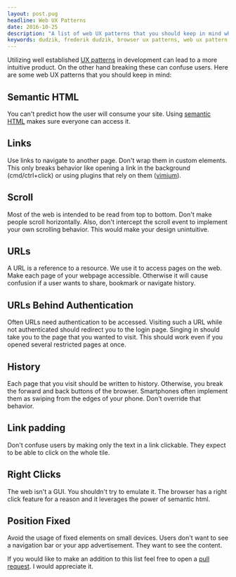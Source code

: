 ```yaml
---
layout: post.pug
headline: Web UX Patterns
date: 2016-10-25
description: "A list of web UX patterns that you should keep in mind when building a website"
keywords: dudzik, frederik dudzik, browser ux patterns, web ux pattern, what are web ux patternss
---
```


Utilizing well established [UX patterns](https://www.smashingmagazine.com/2012/06/design-patterns-when-breaking-rules-ok/) in development can lead to a more intuitive product. On the other hand breaking these can confuse users. Here are some web UX patterns that you should keep in mind:

## Semantic HTML

You can't predict how the user will consume your site. Using [semantic HTML](https://en.wikipedia.org/wiki/Semantic_HTML) makes sure everyone can access it.

## Links

Use links to navigate to another page. Don't wrap them in custom elements. This only breaks behavior like opening a link in the background (cmd/ctrl+click) or using plugins that rely on them ([vimium](https://vimium.github.io)).

## Scroll 

Most of the web is intended to be read from top to bottom. Don't make people scroll horizontally. Also, don't intercept the scroll event to implement your own scrolling behavior. This would make your design unintuitive.

## URLs

A URL is a reference to a resource. We use it to access pages on the web. Make each page of your webpage accessible. Otherwise it will cause confusion if a user wants to share, bookmark or navigate history.

## URLs Behind Authentication

Often URLs need authentication to be accessed. Visiting such a URL while not authenticated should redirect you to the login page. Singing in should take you to the page that you wanted to visit. This should work even if you opened several restricted pages at once. 

## History

Each page that you visit should be written to history. Otherwise, you break the forward and back buttons of the browser. Smartphones often implement them as swiping from the edges of your phone. Don't override that behavior.

## Link padding

Don't confuse users by making only the text in a link clickable. They expect to be able to click on the whole tile.

## Right Clicks

The web isn't a GUI. You shouldn't try to emulate it. The browser has a right click feature for a reason and it leverages the power of semantic html.

## Position Fixed

Avoid the usage of fixed elements on small devices. Users don't want to see a navigation bar or your app advertisement. They want to see the content.

If you would like to make an addition to this list feel free to open a [pull request](https://github.com/doodzik/dudzik.co/blob/master/src/digress-into-development/2016-10-25-webux-patterns.md). I would appreciate it.
